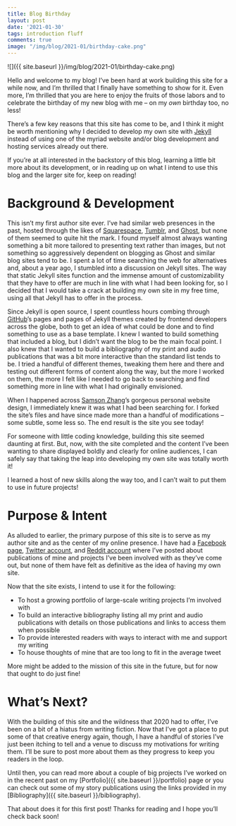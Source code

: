 ```yaml
---
title: Blog Birthday
layout: post
date: '2021-01-30'
tags: introduction fluff
comments: true
image: "/img/blog/2021-01/birthday-cake.png"
---
```


![]({{ site.baseurl }}/img/blog/2021-01/birthday-cake.png)

Hello and welcome to my blog! I’ve been hard at work building this site for a while now, and I’m thrilled that I finally have something to show for it. Even more, I’m thrilled that you are here to enjoy the fruits of those labors and to celebrate the birthday of my new blog with me – on my <i>own</i> birthday too, no less!

There’s a few key reasons that this site has come to be, and I think it might be worth mentioning why I decided to develop my own site with [Jekyll](https://jekyllrb.com/) instead of using one of the myriad website and/or blog development and hosting services already out there.

If you’re at all interested in the backstory of this blog, learning a little bit more about its development, or in reading up on what I intend to use this blog and the larger site for, keep on reading!

# Background & Development

This isn’t my first author site ever. I’ve had similar web presences in the past, hosted through the likes of [Squarespace](https://www.squarespace.com/), [Tumblr](https://www.tumblr.com/), and [Ghost](https://ghost.org/), but none of them seemed to quite hit the mark. I found myself almost always wanting something a bit more tailored to presenting text rather than images, but not something so aggressively dependent on blogging as Ghost and similar blog sites tend to be. I spent a lot of time searching the web for alternatives and, about a year ago, I stumbled into a discussion on Jekyll sites. The way that static Jekyll sites function and the immense amount of customizability that they have to offer are much in line with what I had been looking for, so I decided that I would take a crack at building my own site in my free time, using all that Jekyll has to offer in the process.

Since Jekyll is open source, I spent countless hours combing through [GitHub](https://github.com/)’s pages and pages of Jekyll themes created by frontend developers across the globe, both to get an idea of what could be done and to find something to use as a base template. I knew I wanted to build something that included a blog, but I didn’t want the blog to be the main focal point. I also knew that I wanted to build a bibliography of my print and audio publications that was a bit more interactive than the standard list tends to be. I tried a handful of different themes, tweaking them here and there and testing out different forms of content along the way, but the more I worked on them, the more I felt like I needed to go back to searching and find something more in line with what I had originally envisioned.

When I happened across [Samson Zhang](https://www.samsonzhang.com/)’s gorgeous personal website design, I immediately knew it was what I had been searching for. I forked the site’s files and have since made more than a handful of modifications – some subtle, some less so. The end result is the site you see today!

For someone with little coding knowledge, building this site seemed daunting at first. But, now, with the site completed and the content I’ve been wanting to share displayed boldly and clearly for online audiences, I can safely say that taking the leap into developing my own site was totally worth it!

I learned a host of new skills along the way too, and I can’t wait to put them to use in future projects!

# Purpose & Intent

As alluded to earlier, the primary purpose of this site is to serve as my author site and as the center of my online presence. I have had a [Facebook page](https://www.facebook.com/maxwell.irl), [Twitter account](https://twitter.com/maxwell_irl), and [Reddit account](https://www.reddit.com/user/-pianoteeth) where I’ve posted about publications of mine and projects I’ve been involved with as they’ve come out, but none of them have felt as definitive as the idea of having my own site.

Now that the site exists, I intend to use it for the following:

* To host a growing portfolio of large-scale writing projects I’m involved with
* To build an interactive bibliography listing all my print and audio publications with details on those publications and links to access them when possible
* To provide interested readers with ways to interact with me and support my writing
* To house thoughts of mine that are too long to fit in the average tweet

 More might be added to the mission of this site in the future, but for now that ought to do just fine!

# What’s Next?

With the building of this site and the wildness that 2020 had to offer, I’ve been on a bit of a hiatus from writing fiction. Now that I’ve got a place to put some of that creative energy again, though, I have a handful of stories I’ve just been itching to tell and a venue to discuss my motivations for writing them. I’ll be sure to post more about them as they progress to keep you readers in the loop.

Until then, you can read more about a couple of big projects I’ve worked on in the recent past on my [Portfolio]({{ site.baseurl }}/portfolio) page or you can check out some of my story publications using the links provided in my [Bibliography]({{ site.baseurl }}/bibliography).

That about does it for this first post! Thanks for reading and I hope you’ll check back soon!

